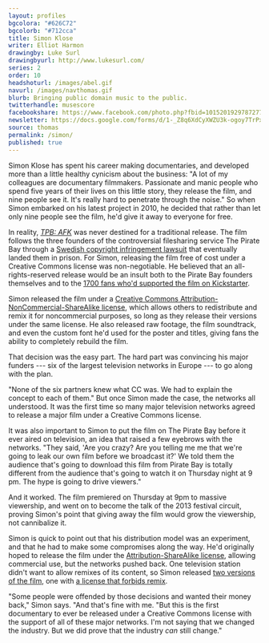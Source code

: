 ```yaml
---
layout: profiles
bgcolora: "#626C72"
bgcolorb: "#712cca"
title: Simon Klose
writer: Elliot Harmon
drawingby: Luke Surl
drawingbyurl: http://www.lukesurl.com/
series: 2
order: 10
headshoturl: /images/abel.gif
navurl: /images/navthomas.gif
blurb: Bringing public domain music to the public.
twitterhandle: musescore
facebookshare: https://www.facebook.com/photo.php?fbid=10152019297872777
newsletter: https://docs.google.com/forms/d/1-_Z8q6XdCyXWZU3k-ogoy7TrPxhSN7nYHPvjj0MwogA/viewform?entry.239708838=Team+Open+-+Thomas&entry.1860916380&entry.1017428125&entry.1257771276
source: thomas
permalink: /simon/
published: true
---
```


Simon Klose has spent his career making documentaries, and developed more than a little healthy cynicism about the business: "A lot of my colleagues are documentary filmmakers. Passionate and manic people who spend five years of their lives on this little story, they release the film, and nine people see it. It's really hard to penetrate through the noise." So when Simon embarked on his latest project in 2010, he decided that rather than let only nine people see the film, he'd give it away to everyone for free.

In reality, [*TPB: AFK*](http://watch.tpbafk.tv/) was never destined for a traditional release. The film follows the three founders of the controversial filesharing service The Pirate Bay through a [Swedish copyright infringement lawsuit](http://en.wikipedia.org/wiki/The_Pirate_Bay_trial) that eventually landed them in prison. For Simon, releasing the film free of cost under a Creative Commons license was non-negotiable. He believed that an all-rights-reserved release would be an insult both to the Pirate Bay founders themselves and to the [1700 fans who'd supported the film on Kickstarter](https://www.kickstarter.com/projects/tpbafk/tpb-afk-the-pirate-bay-away-from-keyboard).

Simon released the film under a [Creative Commons Attribution-NonCommercial-ShareAlike license](http://creativecommons.org/licenses/by-nc-sa/3.0/), which allows others to redistribute and remix it for noncommercial purposes, so long as they release their versions under the same license. He also released raw footage, the film soundtrack, and even the custom font he'd used for the poster and titles, giving fans the ability to completely rebuild the film.

That decision was the easy part. The hard part was convincing his major funders --- six of the largest television networks in Europe --- to go along with the plan.

"None of the six partners knew what CC was. We had to explain the concept to each of them." But once Simon made the case, the networks all understood. It was the first time so many major television networks agreed to release a major film under a Creative Commons license.

It was also important to Simon to put the film on The Pirate Bay before it ever aired on television, an idea that raised a few eyebrows with the networks. "They said, 'Are you crazy? Are you telling me me that we're going to leak our own film before we broadcast it?' We told them the audience that's going to download this film from Pirate Bay is totally different from the audience that's going to watch it on Thursday night at 9 pm. The hype is going to drive viewers."

And it worked. The film premiered on Thursday at 9pm to massive viewership, and went on to become the talk of the 2013 festival circuit, proving Simon's point that giving away the film would grow the viewership, not cannibalize it.

Simon is quick to point out that his distribution model was an experiment, and that he had to make some compromises along the way. He'd originally hoped to release the film under the [Attribution-ShareAlike license](http://creativecommons.org/licenses/by-sa/3.0/), allowing commercial use, but the networks pushed back. One television station didn't want to allow remixes of its content, so Simon released [two versions of the film](http://creativecommons.org/examples#by-nc-nd), one with [a license that forbids remix](http://creativecommons.org/licenses/by-nc-nd/3.0/).

"Some people were offended by those decisions and wanted their money back," Simon says. "And that's fine with me. "But this is the first documentary to ever be released under a Creative Commons license with the support of all of these major networks. I'm not saying that we changed the industry. But we did prove that the industry *can* still change."